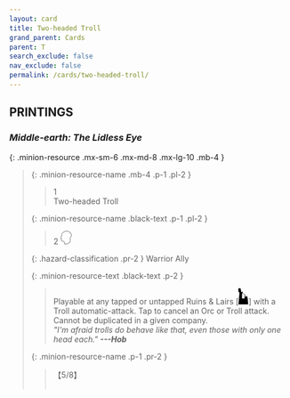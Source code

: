 ```yaml
---
layout: card
title: Two-headed Troll
grand_parent: Cards
parent: T
search_exclude: false
nav_exclude: false
permalink: /cards/two-headed-troll/
---
```


## PRINTINGS


### _Middle-earth: The Lidless Eye_

{: .minion-resource .mx-sm-6 .mx-md-8 .mx-lg-10 .mb-4 }
> {: .minion-resource-name .mb-4 .p-1 .pl-2 }
> > <div class="hazard-mp">1</div>
> > <div class="card-name">Two-headed Troll</div>
>
> {: .minion-resource-name .black-text .p-1 .pl-2 }
> > 2 ![](/assets/images/mind.svg)
>
> {: .hazard-classification .pr-2 }
> Warrior Ally
>
> {: .minion-resource-text .black-text .p-2 }
> > Playable at any tapped or untapped Ruins & Lairs \[![](/assets/images/ruinlair.svg)] with a Troll automatic-attack. Tap to cancel an Orc or Troll attack. Cannot be duplicated in a given company. <br>_"I'm afraid trolls do behave like that, even those with only one head each."_ ***---&#65279;Hob*** 
> 
> {: .minion-resource-name .p-1 .pr-2 }
> > <div class="card-shield">【5/8】</div>
> > <div class="card-corruption-white">&nbsp;</div>
